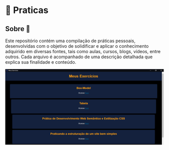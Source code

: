 # :rocket: Praticas

## Sobre :stars:

Este repositório contém uma compilação de práticas pessoais, desenvolvidas com o objetivo de solidificar e aplicar o conhecimento adquirido em diversas fontes, tais como aulas, cursos, blogs, vídeos, entre outros. Cada arquivo é acompanhado de uma descrição detalhada que explica sua finalidade e conteúdo.

![template](https://raw.githubusercontent.com/BrianMunizSilveira/minhas-praticas/main/src/template.png)

